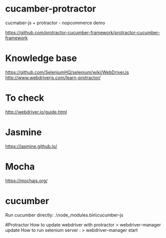 # cucamber-protractor
cucmaber-js + protractor - nopcommerce demo

https://github.com/protractor-cucumber-framework/protractor-cucumber-framework


# Knowledge base
https://github.com/SeleniumHQ/selenium/wiki/WebDriverJs
http://www.webdriverjs.com/learn-protractor/

# To check
http://webdriver.io/guide.html


# Jasmine
https://jasmine.github.io/

# Mocha
https://mochajs.org/

# cucumber
Run cucumber directly: .\node_modules\.bin\cucumber-js

#Protractor
How to update webdriver with protractor > webdriver-manager update
How to run selenium server : > webdriver-manager start